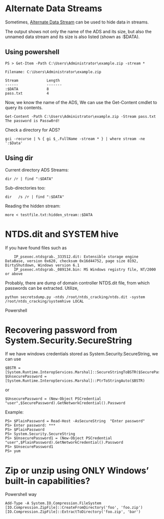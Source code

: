 <!-- TITLE: Windows Tips -->
<!-- SUBTITLE: A quick summary of Windows Post -->



# Alternate Data Streams

Sometimes, <a href="https://blogs.technet.microsoft.com/askcore/2013/03/24/alternate-data-streams-in-ntfs/" class="reference external">Alternate Data Stream</a> can be used to hide data in streams.

The output shows not only the name of the ADS and its size, but also the unnamed data stream and its size is also listed (shown as :$DATA).

## Using powershell

    PS > Get-Item -Path C:\Users\Administrator\example.zip -stream *

    Filename: C:\Users\Administrator\example.zip

    Stream             Length
    ------             -------
    :$DATA             8
    pass.txt           4

Now, we know the name of the ADS, We can use the Get-Content cmdlet to query its contents.

    Get-Content -Path C:\Users\Administrator\example.zip -Stream pass.txt
    The password is Passw0rd!

Check a directory for ADS?

```
gci -recurse | % { gi $_.FullName -stream * } | where stream -ne ':$Data'
```

## Using dir

Current directory ADS Streams:

    dir /r | find ":$DATA"

Sub-directories too:

    dir   /s /r | find ":$DATA"

Reading the hidden stream:

    more < testfile.txt:hidden_stream::$DATA

# NTDS.dit and SYSTEM hive

If you have found files such as

```
    IP_psexec.ntdsgrab._333512.dit: Extensible storage engine DataBase, version 0x620, checksum 0x16d44752, page size 8192, DirtyShutdown, Windows version 6.1
    IP_psexec.ntdsgrab._089134.bin: MS Windows registry file, NT/2000 or above
```
Probably, there are dump of domain controller NTDS.dit file, from which passwords can be extracted. Utilize,

    python secretsdump.py -ntds /root/ntds_cracking/ntds.dit -system /root/ntds_cracking/systemhive LOCAL

 Powershell

# Recovering password from System.Security.SecureString

If we have windows credentials stored as System.Security.SecureString, we can use

    $BSTR = [System.Runtime.InteropServices.Marshal]::SecureStringToBSTR($SecurePassword)
    $UnsecurePassword = [System.Runtime.InteropServices.Marshal]::PtrToStringAuto($BSTR)

or

    $UnsecurePassword = (New-Object PSCredential "user",$SecurePassword).GetNetworkCredential().Password

Example:

    PS> $PlainPassword = Read-Host -AsSecureString  "Enter password"
    PS> Enter password: ***
    PS> $PlainPassword
    PS> System.Security.SecureString
    PS> $UnsecurePassword1 = (New-Object PSCredential "user",$PlainPassword).GetNetworkCredential().Password
    PS> $UnsecurePassword1
    PS> yum

# Zip or unzip using ONLY Windows’ built-in capabilities?

Powershell way

    Add-Type -A System.IO.Compression.FileSystem
    [IO.Compression.ZipFile]::CreateFromDirectory('foo', 'foo.zip')
    [IO.Compression.ZipFile]::ExtractToDirectory('foo.zip', 'bar')
